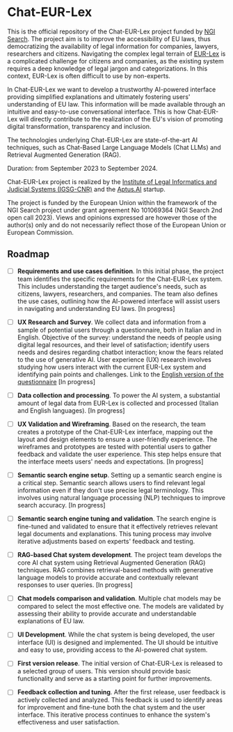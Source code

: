 # Chat-EUR-Lex

This is the official repository of the Chat-EUR-Lex project funded by [NGI Search](https://ngi-search-2nd-open-call.fundingbox.com/). The project aim is to improve the accessibility of EU laws, thus democratizing the availability of legal information for companies, lawyers, researchers and citizens. Navigating the complex legal terrain of [EUR-Lex](https://eur-lex.europa.eu/homepage.html) is a complicated challenge for citizens and companies, as the existing system requires a deep knowledge of legal jargon and categorizations. In this context, EUR-Lex is often difficult to use by non-experts.

In Chat-EUR-Lex we want to develop a trustworthy AI-powered interface providing simplified explanations and ultimately fostering users' understanding of EU law. This information will be made available through an intuitive and easy-to-use conversational interface. This is how Chat-EUR-Lex will directly contribute to the realization of the EU's vision of promoting digital transformation, transparency and inclusion. 

The technologies underlying Chat-EUR-Lex are state-of-the-art AI techniques, such as Chat-Based Large Language Models (Chat LLMs) and Retrieval Augmented Generation (RAG).

Duration: from September 2023 to September 2024.

Chat-EUR-Lex project is realized by the [Institute of Legal Informatics and Judicial Systems (IGSG-CNR)](https://www.igsg.cnr.it/en/) and the [Aptus.AI](https://www.aptus.ai/) startup.

The project is funded by the European Union within the framework of the NGI Search project under grant agreement No 101069364 (NGI Search 2nd open call 2023). Views and opinions expressed are however those of the author(s) only and do not necessarily reflect those of the European Union or European Commission. 


## Roadmap

- [ ] **Requirements and use cases definition**. In this initial phase, the project team identifies the specific requirements for the Chat-EUR-Lex system. This includes understanding the target audience's needs, such as citizens, lawyers, researchers, and companies. The team also defines the use cases, outlining how the AI-powered interface will assist users in navigating and understanding EU laws. \[In progress\]
- [ ]  **UX Research and Survey**. We collect data and information from a sample of potential users through a questionnaire, both in Italian and in English. Objective of the survey: understand the needs of people using digital legal resources, and their level of satisfaction; identify users needs and desires regarding chatbot interaction; know the fears related to the use of generative AI. User experience (UX) research involves studying how users interact with the current EUR-Lex system and identifying pain points and challenges. Link to the [English version of the questionnaire](https://79digsj2hiw.typeform.com/to/OaDO6yrx) \[In progress\]
- [ ]  **Data collection and processing**. To power the AI system, a substantial amount of legal data from EUR-Lex is collected and processed (Italian and English languages). \[In progress\]
- [ ] **UX Validation and Wireframing**. Based on the research, the team creates a prototype of the Chat-EUR-Lex interface, mapping out the layout and design elements to ensure a user-friendly experience. The wireframes and prototypes are tested with potential users to gather feedback and validate the user experience. This step helps ensure that the interface meets users' needs and expectations.  \[In progress\]
- [ ] **Semantic search engine setup**. Setting up a semantic search engine is a critical step. Semantic search allows users to find relevant legal information even if they don't use precise legal terminology. This involves using natural language processing (NLP) techniques to improve search accuracy. \[In progress\]
- [ ] **Semantic search engine tuning and validation**. The search engine is fine-tuned and validated to ensure that it effectively retrieves relevant legal documents and explanations. This tuning process may involve iterative adjustments based on experts' feedback and testing.
- [ ] **RAG-based Chat system development**. The project team develops the core AI chat system using Retrieval Augmented Generation (RAG) techniques. RAG combines retrieval-based methods with generative language models to provide accurate and contextually relevant responses to user queries. \[In progress\]
- [ ] **Chat models comparison and validation**. Multiple chat models may be compared to select the most effective one. The models are validated by assessing their ability to provide accurate and understandable explanations of EU law.
- [ ] **UI Development**. While the chat system is being developed, the user interface (UI) is designed and implemented. The UI should be intuitive and easy to use, providing access to the AI-powered chat system.
- [ ] **First version release**. The initial version of Chat-EUR-Lex is released to a selected group of users. This version should provide basic functionality and serve as a starting point for further improvements.
- [ ] **Feedback collection and tuning**. After the first release, user feedback is actively collected and analyzed. This feedback is used to identify areas for improvement and fine-tune both the chat system and the user interface. This iterative process continues to enhance the system's effectiveness and user satisfaction.

